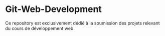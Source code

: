 # Git-Web-Development
Ce repository est exclusivement dédié à la soumission des projets relevant du cours de développement web.
